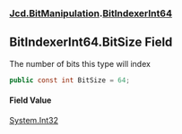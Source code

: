 ### [Jcd.BitManipulation](Jcd_BitManipulation.md 'Jcd.BitManipulation').[BitIndexerInt64](Jcd_BitManipulation_BitIndexerInt64.md 'Jcd.BitManipulation.BitIndexerInt64')
## BitIndexerInt64.BitSize Field
The number of bits this type will index  
```csharp
public const int BitSize = 64;
```
#### Field Value
[System.Int32](https://docs.microsoft.com/en-us/dotnet/api/System.Int32 'System.Int32')
